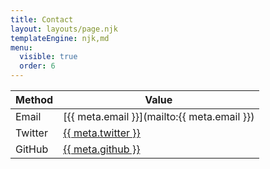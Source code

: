 ```yaml
---
title: Contact
layout: layouts/page.njk
templateEngine: njk,md
menu:
  visible: true
  order: 6
---
```


| Method  | Value                                                     |
| ------- | --------------------------------------------------------- |
| Email   | [{{ meta.email }}](mailto:{{ meta.email }})               |
| Twitter | [{{ meta.twitter }}](http://twitter.com/{{meta.twitter}}) |
| GitHub  | [{{ meta.github }}](http://github.com/{{meta.github}})    |
